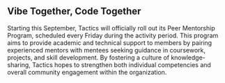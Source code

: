 ## Vibe Together, Code Together

Starting this September, Tactics will officially roll out its Peer Mentorship Program, scheduled every Friday during the activity period. This program aims to provide academic and technical support to members by pairing experienced mentors with mentees seeking guidance in coursework, projects, and skill development. By fostering a culture of knowledge-sharing, Tactics hopes to strengthen both individual competencies and overall community engagement within the organization.